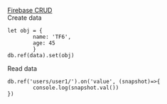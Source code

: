 [Firebase CRUD](https://www.youtube.com/watch?v=aUymZCxJieQ)<br>
Create data
``` 
let obj = {
        name: 'TF6',
        age: 45
        }
db.ref(data).set(obj)
```
Read data
```
db.ref('users/user1/').on('value', (snapshot)=>{
        console.log(snapshot.val())
})
```

